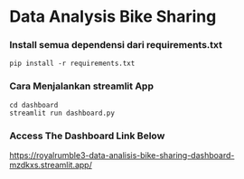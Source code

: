 # Data Analysis Bike Sharing


### Install semua dependensi dari requirements.txt
```
pip install -r requirements.txt
```
### Cara Menjalankan streamlit App
```
cd dashboard
streamlit run dashboard.py
```
### Access The Dashboard Link Below
https://royalrumble3-data-analisis-bike-sharing-dashboard-mzdkxs.streamlit.app/

